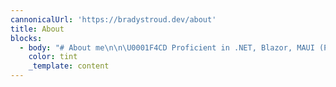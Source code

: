```yaml
---
cannonicalUrl: 'https://bradystroud.dev/about'
title: About
blocks:
  - body: "# About me\n\n\U0001F4CD Proficient in .NET, Blazor, MAUI (Previously Xamarin), and React, he not only excels in software engineering but also takes on the responsibility of managing projects with a focus on process improvement and having a standards-first mindset. He appreciates the advantages of open source technology, emphasizing its flexibility, cost-efficiency, and access to a comprehensive range of tools and technologies.\n\n\U0001F4BB Always on the cutting edge, he’s been exploring AI technologies such as Semantic Kernel, LangChain, and OpenAI in personal projects. He’s continuously looking for opportunities to integrate these advancements into client projects for enhanced innovation. As a certified Scrum Master, he effectively manages Agile development teams.\n\n\U0001F31F Brady's diverse skills in both tech and management make him invaluable for client projects. His expertise ensures he can handle complex challenges, while his knack for innovation brings fresh solutions. Certified in Scrum, he also keeps the team on point. All this makes him a go-to asset for delivering results.\n\n\U0001F30A In his free time, he loves to travel and enjoys many outdoor activities such as mountain biking, climbing, surfing, wakeboarding and many more.\n"
    color: tint
    _template: content
---
```


